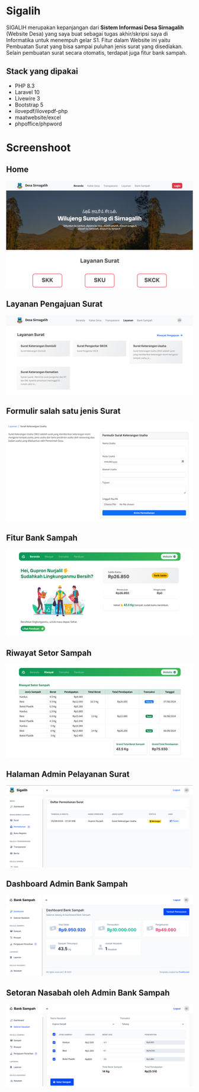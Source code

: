 # Sigalih
SIGALIH merupakan kepanjangan dari **Sistem Informasi Desa Sirnagalih** (Website Desa) yang saya buat sebagai tugas akhir/skripsi saya di Informatika untuk menempuh gelar S1.
Fitur dalam Website ini yaitu Pembuatan Surat yang bisa sampai puluhan jenis surat yang disediakan. Selain pembuatan surat secara otomatis, terdapat juga fitur bank sampah.

## Stack yang dipakai
- PHP 8.3
- Laravel 10
- Livewire 3
- Bootstrap 5
- ilovepdf/ilovepdf-php
- maatwebsite/excel
- phpoffice/phpword

# Screenshoot
## Home
![website utama](https://github.com/Gufron14/sigalih/blob/main/screenshoot/Screenshot%202024-09-25%20011004.png)

## Layanan Pengajuan Surat
![layanan](https://github.com/Gufron14/sigalih/blob/main/screenshoot/Screenshot%202024-09-25%20012706.png)

## Formulir salah satu jenis Surat
![formulir pengajuan surat](https://github.com/Gufron14/sigalih/blob/main/screenshoot/Screenshot%202024-09-25%20012932.png)

## Fitur Bank Sampah
![bank sampah](https://github.com/Gufron14/sigalih/blob/main/screenshoot/Screenshot%202024-09-25%20013056.png)

## Riwayat Setor Sampah
![riwayat setor sampah](https://github.com/Gufron14/sigalih/blob/main/screenshoot/Screenshot%202024-09-25%20014337.png)

## Halaman Admin Pelayanan Surat
![admin surat](https://github.com/Gufron14/sigalih/blob/main/screenshoot/Screenshot%202024-09-25%20013458.png)

## Dashboard Admin Bank Sampah
![dashboard bank sampah](https://github.com/Gufron14/sigalih/blob/main/screenshoot/Screenshot%202024-09-25%20013607.png)

## Setoran Nasabah oleh Admin Bank Sampah
![admin bank sampah](https://github.com/Gufron14/sigalih/blob/main/screenshoot/Screenshot%202024-09-25%20013734.png)
